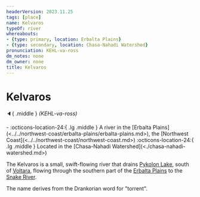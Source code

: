 ```yaml
---
headerVersion: 2023.11.25
tags: [place]
name: Kelvaros
typeOf: river
whereabouts:
- {type: primary, location: Erbalta Plains}
- {type: secondary, location: Chasa-Nahadi Watershed}
pronunciation: KEHL-va-ross
dm_notes: none
dm_owner: none
title: Kelvaros
---
```

# Kelvaros
:speaker:{ .middle } *(KEHL-va-ross)*  
<div class="grid cards ext-narrow-margin ext-one-column" markdown>
-    :octicons-location-24:{ .lg .middle } A river in the [Erbalta Plains](<../../northwest-coast/erbalta-plains/erbalta-plains.md>), the [Northwest Coast](<../../northwest-coast/northwest-coast.md>)  
    :octicons-location-24:{ .lg .middle } Located in the [Chasa-Nahadi Watershed](<./chasa-nahadi-watershed.md>)  
</div>


The Kelvaros is a small, swift-flowing river that drains [Pykolon Lake](<./pykolon-lake.md>), south of [Voltara](<../../northwest-coast/northern-provinces/voltara/voltara.md>), flowing through the southern part of the [Erbalta Plains](<../../northwest-coast/erbalta-plains/erbalta-plains.md>) to the [Snake River](<./snake-river.md>).

The name derives from the Drankorian word for "torrent". 